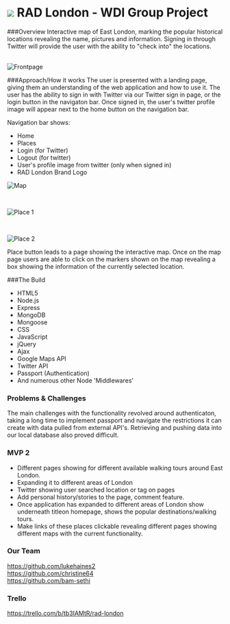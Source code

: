 # ![](https://ga-dash.s3.amazonaws.com/production/assets/logo-9f88ae6c9c3871690e33280fcf557f33.png) RAD London - WDI Group Project

###Overview
Interactive map of East London, marking the popular historical locations revealing the name, pictures and information. Signing in through Twitter will provide the user with the ability to "check into" the locations.
<br><br>

![Frontpage](https://cloud.githubusercontent.com/assets/13486932/10378251/ca572906-6dff-11e5-9213-66902c9db244.png "Front Page")


###Approach/How it works
The user is presented with a landing page, giving them an understanding of the web application and how to use it. The user has the ability to sign in with Twitter via our Twitter sign in page, or the login button in the navigaton bar. Once signed in, the user's twitter profile image will appear next to the home button on the navigation bar. 

Navigation bar shows:

* Home
* Places
* Login (for Twitter)
* Logout (for twitter)
* User's profile image from twitter (only when signed in)
* RAD London Brand Logo

![Map](https://cloud.githubusercontent.com/assets/13486932/10389224/b995e644-6e67-11e5-9bc4-c15a9d6f3f8f.png "Map Page")

<br>

![Place 1](https://cloud.githubusercontent.com/assets/13486932/10389282/0e6192d6-6e68-11e5-9253-e5ef97349458.png "Freedom Press: Place example")

<br>

![Place 2](https://cloud.githubusercontent.com/assets/13486932/10389290/22615244-6e68-11e5-8736-d636aaf493d5.png "Battle of Cable Street: Place example")

Place button leads to a page showing the interactive map.
Once on the map page users are able to click on the markers shown on the map revealing a box showing the information of the currently selected location. 

###The Build

* HTML5
* Node.js
* Express
* MongoDB
* Mongoose
* CSS
* JavaScript
* jQuery
* Ajax
* Google Maps API
* Twitter API
* Passport (Authentication)
* And numerous other Node 'Middlewares'

### Problems & Challenges 

The main challenges with the functionality revolved around authenticaton, taking a long time to implement passport and navigate the restrictions it can create with data pulled from external API's.
Retrieving and pushing data into our local database also proved difficult. 

### MVP 2
* Different pages showing for different available walking tours around East London.
* Expanding it to different areas of London
* Twitter showing user searched location or tag on pages
* Add personal history/stories to the page, comment feature. 
* Once application has expanded to different areas of London show underneath titleon homepage, shows the popular destinations/walking tours.
* Make links of these places clickable revealing different pages showing different maps with the current functionality.

### Our Team
https://github.com/lukehaines2
<br>
https://github.com/christine64
<br>
https://github.com/bam-sethi

### Trello
https://trello.com/b/tb3IAMtR/rad-london
